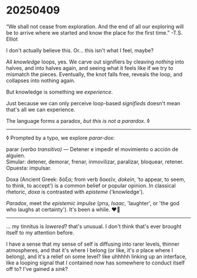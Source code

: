 # 20250409

“We shall not cease from exploration. And the end of all our exploring will be to arrive where we started and know the place for the first time.” -T.S. Elliot

I don't actually believe this. Or... this isn't what I feel, maybe?

All _knowledge_ loops, yes. We carve out signifiers by cleaving _nothing_ into halves, and into halves again, and seeing what it feels like if we try to mismatch the pieces. Eventually, the knot falls free, reveals the loop, and collapses into nothing again.

But knowledge is something we _experience_.

Just because we can only perceive loop-based _signifieds_ doesn't mean that's all we can experience.

The language forms a paradox, _but this is not a parardox_. ◊

***

◊ Prompted by a typo, we explore _parar-dox_:

parar (_verbo transitivo) —_ Detener e impedir el movimiento o acción de alguien.\
Simular: detener, demorar, frenar, inmovilizar, paralizar, bloquear, retener. Opuesta: impulsar.

Doxa (Ancient Greek: δόξα; from verb δοκεῖν, _dokein_, 'to appear, to seem, to think, to accept') is a common belief or popular opinion. In classical rhetoric, _doxa_ is contrasted with _episteme_ ('knowledge').

_Paradox_, meet _the epistemic impulse_ (צחק, _Isaac_, 'laughter', or 'the god who laughs at certainty'). It's been a while. ❤️‍🔥

***

... my tinnitus is _lowered_? that's unusual. I don't think that's ever brought itself to my attention before.

I have a sense that my sense of self is diffusing into rarer levels, thinner atmospheres, and that it's where I belong (or like, it's _a_ place where I belong), and it's a relief on some level? like uhhhhh linking up an interface, like a looping signal that I contained now has somewhere to conduct itself off to? I've gained a _sink_?
